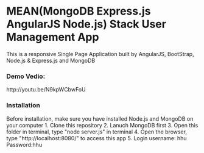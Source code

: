 # MEAN(MongoDB Express.js AngularJS Node.js) Stack User Management App
This is a responsive Single Page Application built by AngularJS, BootStrap, Node.js & Express.js and MongoDB  <br>
<h3>Demo Vedio:</h3>
http://youtu.be/N9kpWCbwFoU

<h3>Installation</h3>
Before installation, make sure you have installed Node.js and MongoDB on your computer
1. Clone this repository
2. Lanuch MongoDB first
3. Open this folder in terminal, type "node server.js" in terminal
4. Open the browser, type "http://localhost:8080/" to access this app
5. Login username: hhu    Password:hhu

